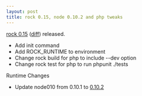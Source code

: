 ```yaml
---
layout: post
title: rock 0.15, node 0.10.2 and php tweaks
---
```


[rock 0.15][pypi] ([diff][diff]) released.

 - Add init command
 - Add ROCK\_RUNTIME to environment
 - Change rock build for php to include --dev option
 - Change rock test for php to run phpunit ./tests

Runtime Changes

 - Update node010 from 0.10.1 to [0.10.2][node010]

[diff]: https://github.com/rockstack/rock/compare/0.14.0...0.15.0
[node010]: https://raw.github.com/joyent/node/v0.10.2/ChangeLog
[pypi]: http://pypi.python.org/pypi/rock/0.15.0
